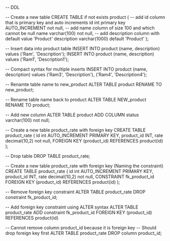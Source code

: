 -- DDL

-- Create a new table
CREATE TABLE if not exists product (
	-- add id column that is primary key and auto increments
	id int primary key AUTO_INCREMENT not null,
    -- add name column of size 100 and which cannot be null
    name varchar(100) not null,
    -- add description column with default value 'Product'
    description varchar(1000) default 'Product'
);

-- Insert data into product table
INSERT INTO product (name, description)
values ('Ram', 'Description');
INSERT INTO product (name, description)
values ('Ram1', 'Description1');

-- Compact syntax for multiple inserts
INSERT INTO product (name, description)
values ('Ram3', 'Description'), ('Ram4', 'Description4');

-- Renamte table name to new_product
ALTER TABLE product RENAME TO new_product;

-- Rename table name back to product
ALTER TABLE NEW_product RENAME TO product;

-- Add new column
ALTER TABLE product 
ADD COLUMN status varchar(100) not null;

-- Create a new table product_rate with foreign key
CREATE TABLE product_rate (
	id int AUTO_INCREMENT PRIMARY KEY,
    product_id INT,
    rate decimal(10,2) not null,
    FOREIGN KEY (product_id) REFERENCES product(id)
);

-- Drop table
DROP TABLE product_rate;

-- Create a new table product_rate with foreign key (Naming the constraint)
CREATE TABLE product_rate (
	id int AUTO_INCREMENT PRIMARY KEY,
    product_id INT,
    rate decimal(10,2) not null,
    CONSTRAINT fk_product_id FOREIGN KEY (product_id) REFERENCES product(id)
);

-- Remove foreign key constraint
ALTER TABLE product_rate
DROP constraint fk_product_id;

-- Add foreign key constraint using ALTER syntax
ALTER TABLE product_rate
ADD constraint fk_product_id FOREIGN KEY (product_id) REFERENCES product(id)

-- Cannot remove column product_id because it is foreign key
-- Should drop foreign key first
ALTER TABLE product_rate 
DROP column product_id;
